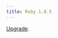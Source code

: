 ```yaml
---
title: Ruby 1.8.5
---
```


[Upgrade](http://www.wincent.com/knowledge-base/Building_and_installing_Ruby_1.8.5_on_Red_Hat_Enterprise_Linux_ES_3).
